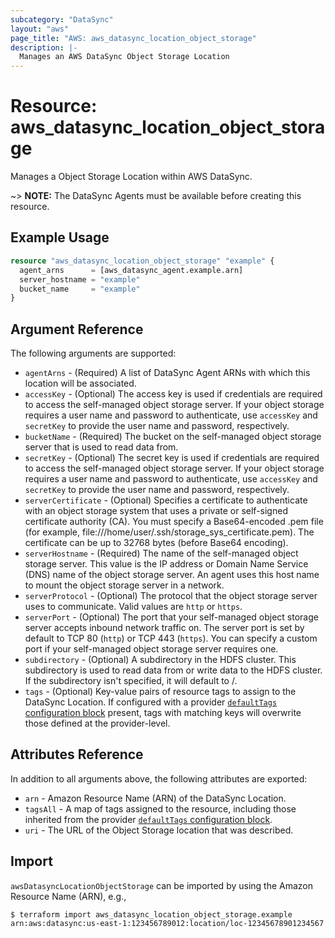 ```yaml
---
subcategory: "DataSync"
layout: "aws"
page_title: "AWS: aws_datasync_location_object_storage"
description: |-
  Manages an AWS DataSync Object Storage Location
---
```


# Resource: aws_datasync_location_object_storage

Manages a Object Storage Location within AWS DataSync.

~> **NOTE:** The DataSync Agents must be available before creating this resource.

## Example Usage

```terraform
resource "aws_datasync_location_object_storage" "example" {
  agent_arns      = [aws_datasync_agent.example.arn]
  server_hostname = "example"
  bucket_name     = "example"
}
```

## Argument Reference

The following arguments are supported:

* `agentArns` - (Required) A list of DataSync Agent ARNs with which this location will be associated.
* `accessKey` - (Optional) The access key is used if credentials are required to access the self-managed object storage server. If your object storage requires a user name and password to authenticate, use `accessKey` and `secretKey` to provide the user name and password, respectively.
* `bucketName` - (Required) The bucket on the self-managed object storage server that is used to read data from.
* `secretKey` - (Optional) The secret key is used if credentials are required to access the self-managed object storage server. If your object storage requires a user name and password to authenticate, use `accessKey` and `secretKey` to provide the user name and password, respectively.
* `serverCertificate` - (Optional) Specifies a certificate to authenticate with an object storage system that uses a private or self-signed certificate authority (CA). You must specify a Base64-encoded .pem file (for example, file:///home/user/.ssh/storage_sys_certificate.pem). The certificate can be up to 32768 bytes (before Base64 encoding).
* `serverHostname` - (Required) The name of the self-managed object storage server. This value is the IP address or Domain Name Service (DNS) name of the object storage server. An agent uses this host name to mount the object storage server in a network.
* `serverProtocol` - (Optional) The protocol that the object storage server uses to communicate. Valid values are `http` or `https`.
* `serverPort` - (Optional) The port that your self-managed object storage server accepts inbound network traffic on. The server port is set by default to TCP 80 (`http`) or TCP 443 (`https`). You can specify a custom port if your self-managed object storage server requires one.
* `subdirectory` - (Optional) A subdirectory in the HDFS cluster. This subdirectory is used to read data from or write data to the HDFS cluster. If the subdirectory isn't specified, it will default to /.
* `tags` - (Optional) Key-value pairs of resource tags to assign to the DataSync Location. If configured with a provider [`defaultTags` configuration block](/docs/providers/aws/index.html#default_tags-configuration-block) present, tags with matching keys will overwrite those defined at the provider-level.

## Attributes Reference

In addition to all arguments above, the following attributes are exported:

* `arn` - Amazon Resource Name (ARN) of the DataSync Location.
* `tagsAll` - A map of tags assigned to the resource, including those inherited from the provider [`defaultTags` configuration block](/docs/providers/aws/index.html#default_tags-configuration-block).
* `uri` - The URL of the Object Storage location that was described.

## Import

`awsDatasyncLocationObjectStorage` can be imported by using the Amazon Resource Name (ARN), e.g.,

```
$ terraform import aws_datasync_location_object_storage.example arn:aws:datasync:us-east-1:123456789012:location/loc-12345678901234567
```

<!-- cache-key: cdktf-0.17.0-pre.15 input-dfc6f34af2ab91209d68f77dd980b5e01ad6e124b4b84cbb596a9a08f70b9da7 -->